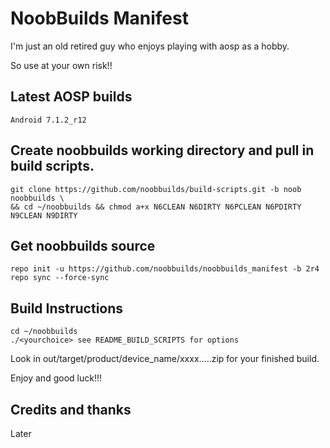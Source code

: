 # NoobBuilds Manifest

I'm just an old retired guy who enjoys playing with aosp as a hobby.

So use at your own risk!!

## Latest AOSP builds

```
Android 7.1.2_r12
```

## Create noobbuilds working directory and pull in build scripts.

```
git clone https://github.com/noobbuilds/build-scripts.git -b noob noobbuilds \
&& cd ~/noobbuilds && chmod a+x N6CLEAN N6DIRTY N6PCLEAN N6PDIRTY N9CLEAN N9DIRTY
```

## Get noobbuilds source

```
repo init -u https://github.com/noobbuilds/noobbuilds_manifest -b 2r4
repo sync --force-sync
```

## Build Instructions

```
cd ~/noobbuilds
./<yourchoice> see README_BUILD_SCRIPTS for options
```

Look in out/target/product/device_name/xxxx.....zip for your finished build.

Enjoy and good luck!!!

## Credits and thanks

Later
